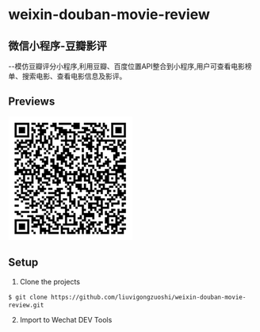 ﻿# weixin-douban-movie-review 
## 微信小程序-豆瓣影评
--模仿豆瓣评分小程序,利用豆瓣、百度位置API整合到小程序,用户可查看电影榜单、搜索电影、查看电影信息及影评。
## Previews
![Previews](./images/Previews.jpg)
## Setup

1. Clone the projects
```
$ git clone https://github.com/liuvigongzuoshi/weixin-douban-movie-review.git
```
2. Import to Wechat DEV Tools